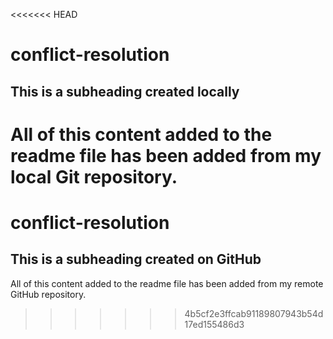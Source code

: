 <<<<<<< HEAD
# conflict-resolution

## This is a subheading created locally

All of this content added to the readme file has been added from my local Git repository.
=======
# conflict-resolution

## This is a subheading created on GitHub

All of this content added to the readme file has been added from my remote GitHub repository.
>>>>>>> 4b5cf2e3ffcab91189807943b54d17ed155486d3
